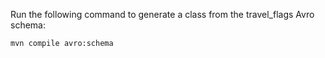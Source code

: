 Run the following command to generate a class from the travel_flags Avro schema:

```sh
mvn compile avro:schema
```
